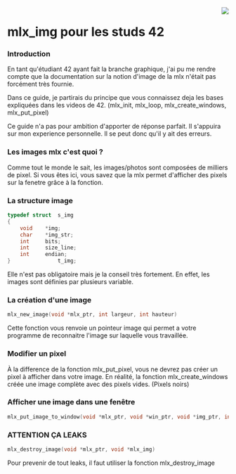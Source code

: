<img src="https://upload.wikimedia.org/wikipedia/commons/thumb/8/8d/42_Logo.svg/150px-42_Logo.svg.png" align="right" />

# mlx_img pour les studs 42

### Introduction

En tant qu'étudiant 42 ayant fait la branche graphique, j'ai pu me rendre compte que la documentation sur la notion d'image de la mlx n'était pas forcément très fournie.

Dans ce guide, je partirais du principe que vous connaissez deja les bases expliquées dans les videos de 42. (mlx_init, mlx_loop, mlx_create_windows, mlx_put_pixel)

Ce guide n'a pas pour ambition d'apporter de réponse parfait. Il s'appuira sur mon experience personnelle. Il se peut donc qu'il y ait des erreurs.

### Les images mlx c'est quoi ?

Comme tout le monde le sait, les images/photos sont composées de milliers de pixel. Si vous êtes ici, vous savez que la mlx permet d'afficher des pixels sur la fenetre grâce à la fonction.

### La structure image

```C
typedef struct	s_img
{
	void 	*img;
	char 	*img_str;
	int		bits;
	int		size_line;
	int		endian;
}				t_img;
```

Elle n'est pas obligatoire mais je la conseil très fortement. En effet, les images sont définies par plusieurs variable.

### La création d'une image

```C
mlx_new_image(void *mlx_ptr, int largeur, int hauteur)
```

Cette fonction vous renvoie un pointeur image qui permet a votre programme de reconnaitre l'image sur laquelle vous travaillée.

### Modifier un pixel

À la difference de la fonction mlx_put_pixel, vous ne devrez pas créer un pixel à afficher dans votre image. En réalité, la fonction mlx_create_windows créée une image complète avec des pixels vides. (Pixels noirs)

### Afficher une image dans une fenêtre

```C
mlx_put_image_to_window(void *mlx_ptr, void *win_ptr, void *img_ptr, int corner_left_x, int corner_left_y)
```

### ATTENTION ÇA LEAKS

```C
mlx_destroy_image(void *mlx_ptr, void *mlx_img)
```

Pour prevenir de tout leaks, il faut utiliser la fonction mlx_destroy_image
